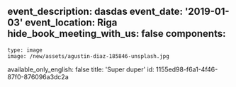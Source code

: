 event_description: dasdas
event_date: '2019-01-03'
event_location: Riga
hide_book_meeting_with_us: false
components:
  -
    type: image
    image: /new/assets/agustin-diaz-185846-unsplash.jpg
available_only_english: false
title: 'Super duper'
id: 1155ed98-f6a1-4f46-87f0-876096a3dc2a
